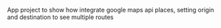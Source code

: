 App project to show how integrate google maps api places, setting origin and destination to see multiple routes